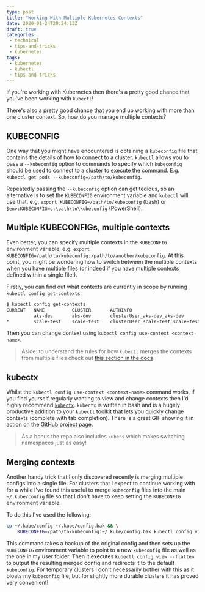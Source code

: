 ```yaml
---
type: post
title: "Working With Multiple Kubernetes Contexts"
date: 2020-01-24T20:24:13Z
draft: true
categories:
 - technical
 - tips-and-tricks
 - kubernetes
tags:
 - kubernetes
 - kubectl
 - tips-and-tricks
---
```



If you're working with Kubernetes then there's a pretty good chance that you've been working with `kubectl`!

There's also a pretty good chance that you end up working with more than one cluster context. So, how do you manage multiple contexts?

## KUBECONFIG

One way that you might have encountered is obtaining a `kubeconfig` file that contains the details of how to connect to a cluster. `kubectl` allows you to pass a `--kubeconfig` option to commands to specify which `kubeconfig` should be used to connect to a cluster to execute the command. E.g. `kubectl get pods --kubeconfig=/path/to/kubeconfig`.

Repeatedly passing the `--kubeconfig` option can get tedious, so an alternative is to set the `KUBECONFIG` environment variable and `kubectl` will use that, e.g. `export KUBECONFIG=/path/to/kubeconfig` (bash) or `$env:KUBECONFIG=c:\path\to\kubeconfig` (PowerShell).

## Multiple KUBECONFIGs, multiple contexts

Even better, you can specify multiple contexts in the `KUBECONFIG` environment variable, e.g. `export KUBECONFIG=/path/to/kubeconfig:/path/to/another/kubeconfig`. At this point, you might be wondering how to switch between the multiple contexts when you have multiple files (or indeed if you have multiple contexts defined within a single file!).

Firstly, you can find out what contexts are currently in scope by running `kubectl config get-contexts`:

```bash
$ kubectl config get-contexts
CURRENT   NAME          CLUSTER       AUTHINFO                           NAMESPACE
          aks-dev       aks-dev       clusterUser_aks-dev_aks-dev        default
*         scale-test    scale-test    clusterUser_scale-test_scale-test  loadtest
```

Then you can change context using `kubectl config use-context <context-name>`.

> Aside: to understand the rules for how `kubectl` merges the contexts from multiple files check out [this section in the docs](https://kubernetes.io/docs/concepts/configuration/organize-cluster-access-kubeconfig/#merging-kubeconfig-files)

## kubectx

Whilst the `kubectl config use-context <context-name>` command works, if you find yourself regularly wanting to view and change contexts then I'd highly recommend [`kubectx`](https://github.com/ahmetb/kubectx). `kubectx` is written in bash and is a hugely productive addition to your `kubectl` toolkit that lets you quickly change contexts (complete with tab completion). There is a great GIF showing it in action on the [GitHub project page](https://github.com/ahmetb/kubectx).

> As a bonus the repo also includes `kubens` which makes switching namespaces just as easy!

## Merging contexts

Another handy trick that I only discovered recently is merging multiple configs into a single file. For clusters that I expect to continue working with for a while I've found this useful to merge `kubeconfig` files into the main `~/.kube/config` file so that I don't have to keep setting the `KUBECONFIG` environment variable.

To do this I've used the following:

```bash
cp ~/.kube/config ~/.kube/config.bak && \
    KUBECONFIG=/path/to/kubeconfig:~/.kube/config.bak kubectl config view --flatten > ~/.kube/config
```

This command takes a backup of the original config and then sets up the `KUBECONFIG` environment variable to point to a new `kubeconfig` file as well as the one in my user folder. Then it executes `kubectl config view --flatten` to output the resulting merged config and redirects it to the default `kubeconfig`. For temporary clusters I don't necessarily bother with this as it bloats my `kubeconfig` file, but for slightly more durable clusters it has proved very convenient!
